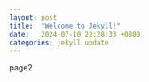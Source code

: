 ```yaml
---
layout: post
title:  "Welcome to Jekyll!"
date:   2024-07-10 22:28:33 +0800
categories: jekyll update
---
```


page2